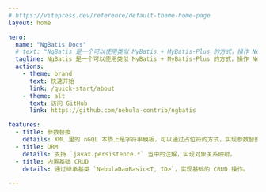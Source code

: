 ```yaml
---
# https://vitepress.dev/reference/default-theme-home-page
layout: home

hero:
  name: "NgBatis Docs"
  # text: "NgBatis 是一个可以使用类似 MyBatis + MyBatis-Plus 的方式，操作 NebulaGraph 的 Java ORM 框架。"
  tagline: NgBatis 是一个可以使用类似 MyBatis + MyBatis-Plus 的方式，操作 NebulaGraph 的 Java ORM 框架。
  actions:
    - theme: brand
      text: 快速开始
      link: /quick-start/about
    - theme: alt
      text: 访问 GitHub
      link: https://github.com/nebula-contrib/ngbatis

features:
  - title: 參数替換
    details: XML 里的 nGQL 本质上是字符串模板，可以通过占位符的方式，实现参数替换，从而实现动态查询。NgBatis 使用了 Beetl 作为模板引擎。
  - title: ORM
    details: 支持 `javax.persistence.*` 当中的注解，实现对象关系映射。
  - title: 内置基础 CRUD
    details: 通过继承基类 `NebulaDaoBasic<T, ID>`，实现基础的 CRUD 操作。

---
```


